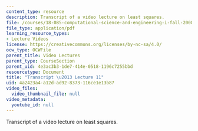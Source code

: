 ```yaml
---
content_type: resource
description: Transcript of a video lecture on least squares.
file: /courses/18-085-computational-science-and-engineering-i-fall-2008/4a2423a4a12dad928373116ce1e13b87_18-085F08-L11.pdf
file_type: application/pdf
learning_resource_types:
- Lecture Videos
license: https://creativecommons.org/licenses/by-nc-sa/4.0/
ocw_type: OCWFile
parent_title: Video Lectures
parent_type: CourseSection
parent_uid: 4e3ac3b3-1de7-414e-0518-1196c7255bbd
resourcetype: Document
title: "Transcript \u2013 Lecture 11"
uid: 4a2423a4-a12d-ad92-8373-116ce1e13b87
video_files:
  video_thumbnail_file: null
video_metadata:
  youtube_id: null
---
```

Transcript of a video lecture on least squares.